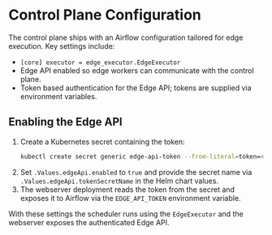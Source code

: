 # Control Plane Configuration

The control plane ships with an Airflow configuration tailored for edge execution.
Key settings include:

- `[core] executor = edge_executor.EdgeExecutor`
- Edge API enabled so edge workers can communicate with the control plane.
- Token based authentication for the Edge API; tokens are supplied via environment variables.

## Enabling the Edge API

1. Create a Kubernetes secret containing the token:
   ```bash
   kubectl create secret generic edge-api-token --from-literal=token=<token>
   ```
2. Set `.Values.edgeApi.enabled` to `true` and provide the secret name via
   `.Values.edgeApi.tokenSecretName` in the Helm chart values.
3. The webserver deployment reads the token from the secret and exposes it to
   Airflow via the `EDGE_API_TOKEN` environment variable.

With these settings the scheduler runs using the `EdgeExecutor` and the webserver
exposes the authenticated Edge API.
